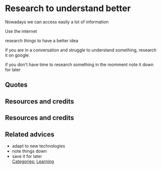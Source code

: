 # Research to understand better

Nowadays we can access easily a lot of information

Use the internet

research things to have a better idea 

if you are in a conversation and struggle to understand something, research it on google.

if you don't have time to research something in the momment note it down for later

## Quotes

## Resources and credits

## Resources and credits

## Related advices

- adapt to new technologies
- note things down
- save it for later
<br/>[Categories:](../Categories/index.md) [Learning](../Categories/Learning.md)